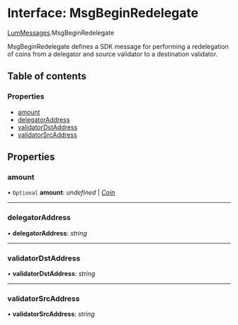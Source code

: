 # Interface: MsgBeginRedelegate

[LumMessages](../modules/lummessages.md).MsgBeginRedelegate

MsgBeginRedelegate defines a SDK message for performing a redelegation
of coins from a delegator and source validator to a destination validator.

## Table of contents

### Properties

- [amount](lummessages.msgbeginredelegate.md#amount)
- [delegatorAddress](lummessages.msgbeginredelegate.md#delegatoraddress)
- [validatorDstAddress](lummessages.msgbeginredelegate.md#validatordstaddress)
- [validatorSrcAddress](lummessages.msgbeginredelegate.md#validatorsrcaddress)

## Properties

### amount

• `Optional` **amount**: *undefined* \| [*Coin*](lumtypes.coin.md)

___

### delegatorAddress

• **delegatorAddress**: *string*

___

### validatorDstAddress

• **validatorDstAddress**: *string*

___

### validatorSrcAddress

• **validatorSrcAddress**: *string*
